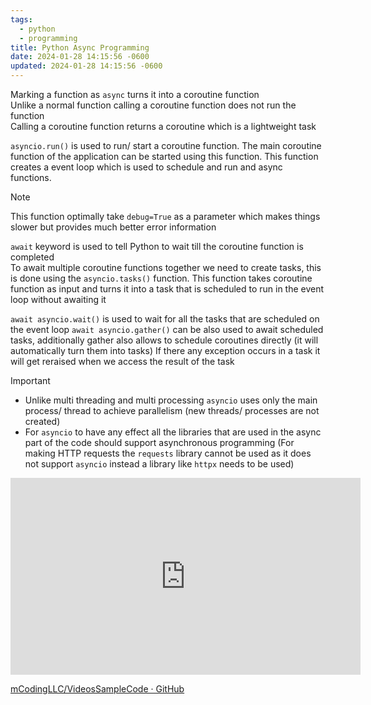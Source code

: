 ```yaml
---
tags:
  - python
  - programming
title: Python Async Programming
date: 2024-01-28 14:15:56 -0600
updated: 2024-01-28 14:15:56 -0600
---
```


Marking a function as `async` turns it into a coroutine function  
Unlike a normal function calling a coroutine function does not run the function  
Calling a coroutine function returns a coroutine which is a lightweight task

`asyncio.run()` is used to run/ start a coroutine function. The main coroutine function of the application can be started using this function. This function creates a event loop which is used to schedule and run and async functions. 

> [!NOTE]
> This function optimally take `debug=True` as a parameter which makes things slower but provides much better error information  

`await` keyword is used to tell Python to wait till the coroutine function is completed  
To await multiple coroutine functions together we need to create tasks, this is done using the  `asyncio.tasks()` function. This function takes coroutine function as input and turns it into a task that is scheduled to run in the event loop without awaiting it

`await asyncio.wait()` is used to wait for all the tasks that are scheduled on the event loop
`await asyncio.gather()` can be also used to await scheduled tasks, additionally gather also allows to schedule coroutines directly (it will automatically turn them into tasks)
If there any exception occurs in a task it will get reraised when we access the result of the task

> [!IMPORTANT]
> - Unlike multi threading and multi processing `asyncio` uses only the main process/ thread to achieve parallelism (new threads/ processes are not created)
> - For `asyncio` to have any effect all the libraries that are used in the async part of the code should support asynchronous programming (For making HTTP requests the `requests` library cannot be used as it does not support `asyncio` instead a library like `httpx` needs to be used)

<iframe width="560" height="315" src="https://www.youtube-nocookie.com/embed/ftmdDlwMwwQ?si=8uRAqPGnRlbNBCFp" title="YouTube video player" frameborder="0" allow="accelerometer; autoplay; clipboard-write; encrypted-media; gyroscope; picture-in-picture; web-share" allowfullscreen></iframe>
 
[mCodingLLC/VideosSampleCode · GitHub](https://github.com/mCodingLLC/VideosSampleCode/tree/master/videos/117_hello_async)
